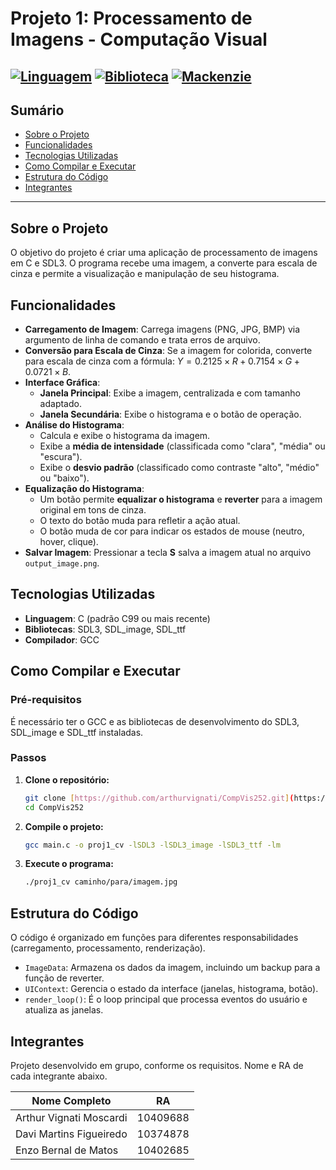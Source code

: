 # Projeto 1: Processamento de Imagens - Computação Visual

[![Linguagem](https://img.shields.io/badge/Linguagem-C-blue.svg)](https://en.wikipedia.org/wiki/C_(programming_language))
[![Biblioteca](https://img.shields.io/badge/Biblioteca-SDL3-brightgreen.svg)](https://www.libsdl.org/)
[![Mackenzie](https://img.shields.io/badge/Universidade-Mackenzie-red.svg)](https://www.mackenzie.br/)
---


## Sumário

* [Sobre o Projeto](#sobre-o-projeto)
* [Funcionalidades](#funcionalidades)
* [Tecnologias Utilizadas](#tecnologias-utilizadas)
* [Como Compilar e Executar](#como-compilar-e-executar)
* [Estrutura do Código](#estrutura-do-código)
* [Integrantes](#integrantes)

---

## Sobre o Projeto

O objetivo do projeto é criar uma aplicação de processamento de imagens em C e SDL3. O programa recebe uma imagem, a converte para escala de cinza e permite a visualização e manipulação de seu histograma.

## Funcionalidades

- **Carregamento de Imagem**: Carrega imagens (PNG, JPG, BMP) via argumento de linha de comando e trata erros de arquivo.
- **Conversão para Escala de Cinza**: Se a imagem for colorida, converte para escala de cinza com a fórmula: $Y = 0.2125 \times R + 0.7154 \times G + 0.0721 \times B$.
- **Interface Gráfica**:
    - **Janela Principal**: Exibe a imagem, centralizada e com tamanho adaptado.
    - **Janela Secundária**: Exibe o histograma e o botão de operação.
- **Análise do Histograma**:
    - Calcula e exibe o histograma da imagem.
    - Exibe a **média de intensidade** (classificada como "clara", "média" ou "escura").
    - Exibe o **desvio padrão** (classificado como contraste "alto", "médio" ou "baixo").
- **Equalização do Histograma**:
    - Um botão permite **equalizar o histograma** e **reverter** para a imagem original em tons de cinza.
    - O texto do botão muda para refletir a ação atual.
    - O botão muda de cor para indicar os estados de mouse (neutro, hover, clique).
- **Salvar Imagem**: Pressionar a tecla **S** salva a imagem atual no arquivo `output_image.png`.


## Tecnologias Utilizadas

- **Linguagem**: C (padrão C99 ou mais recente)
- **Bibliotecas**: SDL3, SDL_image, SDL_ttf
- **Compilador**: GCC

## Como Compilar e Executar

### Pré-requisitos

É necessário ter o GCC e as bibliotecas de desenvolvimento do SDL3, SDL_image e SDL_ttf instaladas.

### Passos

1.  **Clone o repositório:**
    ```bash
    git clone [https://github.com/arthurvignati/CompVis252.git](https://github.com/arthurvignati/CompVis252.git)
    cd CompVis252
    ```

2.  **Compile o projeto:**
    ```bash
    gcc main.c -o proj1_cv -lSDL3 -lSDL3_image -lSDL3_ttf -lm
    ```

3.  **Execute o programa:**
    ```bash
    ./proj1_cv caminho/para/imagem.jpg
    ```
## Estrutura do Código

O código é organizado em funções para diferentes responsabilidades (carregamento, processamento, renderização).

- `ImageData`: Armazena os dados da imagem, incluindo um backup para a função de reverter.
- `UIContext`: Gerencia o estado da interface (janelas, histograma, botão).
- `render_loop()`: É o loop principal que processa eventos do usuário e atualiza as janelas.

## Integrantes

Projeto desenvolvido em grupo, conforme os requisitos. Nome e RA de cada integrante abaixo.

| Nome Completo     | RA        | 
| ----------------- | --------- | 
| Arthur Vignati Moscardi   |  10409688 | 
| Davi Martins Figueiredo | 10374878 | 
| Enzo Bernal de Matos| 10402685 | 
